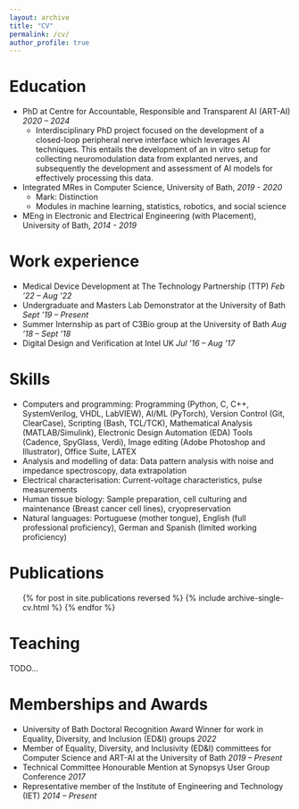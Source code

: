 ```yaml
---
layout: archive
title: "CV"
permalink: /cv/
author_profile: true
---
```


Education
======
* PhD at Centre for Accountable, Responsible and Transparent AI (ART-AI) <i>2020 – 2024</i>
  * Interdisciplinary PhD project focused on the development of a closed-loop peripheral nerve interface which leverages AI techniques. This entails the development of an in vitro setup for collecting neuromodulation data from explanted nerves, and subsequently the development and assessment of AI models for effectively processing this data.
* Integrated MRes in Computer Science, University of Bath, <i>2019 - 2020</i>
	* Mark: Distinction
	* Modules in machine learning, statistics, robotics, and social science
* MEng in Electronic and Electrical Engineering (with Placement), University of Bath, <i>2014 - 2019</i>

Work experience
======
 * Medical Device Development at The Technology Partnership (TTP) <i>Feb ’22 – Aug ’22</i>
 * Undergraduate and Masters Lab Demonstrator at the University of Bath <i>Sept ’19 – Present</i>
 * Summer Internship as part of C3Bio group at the University of Bath <i>Aug ’18 – Sept ’18</i>
 * Digital Design and Verification at Intel UK <i>Jul ’16 – Aug ’17</i>
  
Skills
======
* Computers and programming: Programming (Python, C, C++, SystemVerilog, VHDL, LabVIEW), AI/ML (PyTorch), Version Control (Git, ClearCase), Scripting (Bash, TCL/TCK), Mathematical Analysis (MATLAB/Simulink), Electronic Design Automation (EDA) Tools (Cadence, SpyGlass, Verdi), Image editing (Adobe Photoshop and Illustrator), Office Suite, LATEX
* Analysis and modelling of data: Data pattern analysis with noise and impedance spectroscopy, data extrapolation
* Electrical characterisation: Current-voltage characteristics, pulse measurements
* Human tissue biology: Sample preparation, cell culturing and maintenance (Breast cancer cell lines), cryopreservation
* Natural languages: Portuguese (mother tongue), English (full professional proficiency), German and Spanish (limited working proficiency)

Publications
======
  <ul>{% for post in site.publications reversed %}
    {% include archive-single-cv.html %}
  {% endfor %}</ul>
  
Teaching
======
TODO...
  
Memberships and Awards
======
* University of Bath Doctoral Recognition Award Winner for work in Equality, Diversity, and Inclusion (ED&I) groups <i>2022</i>
* Member of Equality, Diversity, and Inclusivity (ED&I) committees for Computer Science and ART-AI at the University of Bath <i>2019 – Present</i>
* Technical Committee Honourable Mention at Synopsys User Group Conference <i>2017</i>
* Representative member of the Institute of Engineering and Technology (IET) <i>2014 – Present</i>
